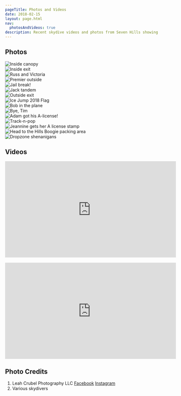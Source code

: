 ```yaml
---
pageTitle: Photos and Videos
date: 2018-02-15
layout: page.html
nav:
  photosAndVideos: true
description: Recent skydive videos and photos from Seven Hills showing some of the jumps and fun we've been having!
---
```


## Photos

<div class="images-gallery">
  <div><img src="../img/inside-canopy.jpg" alt="Inside canopy"></div>
  <div><img src="../img/inside-exit.jpg" alt="Inside exit"></div>
  <div><img src="../img/russ-and-victoria.jpg" alt="Russ and Victoria"></div>
  <div><img src="../img/premier-outside.jpg" alt="Premier outside"></div>
  <div><img src="../img/jail-break.jpg" alt="Jail break!"></div>
  <div><img src="../img/jack-tandem.jpg" alt="Jack tandem"></div>
  <div><img src="../img/outside-exit.jpg" alt="Outside exit"></div>
  <div><img src="../img/ice-jump-flag-2018.jpg" alt="Ice Jump 2018 Flag"></div>
  <div><img src="../img/bob-plane.jpg" alt="Bob in the plane"></div>
  <div><img src="../img/seeya-tim.jpg" alt="Bye, Tim"></div>
  <div><img src="../img/adam-a-license.jpg" alt="Adam got his A-license!"></div>
  <div><img src="../img/track-n-pop.jpg" alt="Track-n-pop"></div>
  <div><img src="../img/jeannine-a-license.jpg" alt="Jeannine gets her A license stamp"></div>
  <div><img src="../img/boogie-packing-area.jpg" alt="Head to the Hills Boogie packing area"></div>
  <div><img src="../img/dropzone-shenanigans.jpg" alt="Dropzone shenanigans"></div>
</div>

<script>
$(".images-gallery").justifiedGallery({
	rowHeight: 150,
	margins: 5
});
</script>

## Videos

<div class="video-responsive-container">
  <div class="video-responsive">
    <iframe src="https://www.facebook.com/plugins/video.php?href=https%3A%2F%2Fwww.facebook.com%2FLeahCrubelPhoto11%2Fvideos%2F1496425383710868%2F&show_text=0&width=560" width="560" height="315" style="border:none;overflow:hidden" scrolling="no" frameborder="0" allowTransparency="true" allowFullScreen="true"></iframe>
  </div>
</div>

<br>

<div class="video-responsive-container">
  <div class="video-responsive">
    <iframe src="https://www.facebook.com/plugins/video.php?href=https%3A%2F%2Fwww.facebook.com%2FLeahCrubelPhoto11%2Fvideos%2F1495975237089216%2F&show_text=0&width=560" width="560" height="315" style="border:none;overflow:hidden" scrolling="no" frameborder="0" allowTransparency="true" allowFullScreen="true"></iframe>
  </div>
</div>

## Photo Credits

 1. Leah Crubel Photography LLC [Facebook](https://www.facebook.com/LeahCrubelPhoto11/) [Instagram](https://www.instagram.com/leahcrubelphoto11/)
 2. Various skydivers
